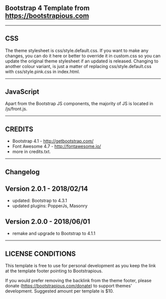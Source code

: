 ## Bootstrap 4 Template from https://bootstrapious.com


---------------------
 CSS
---------------------

The theme stylesheet is css/style.default.css. If you want to make any changes,
you can do it here or better to override it in custom.css so you can update the original theme stylesheet if an updated is released.
Changing to another colour variant, is just a matter of replacing css/style.default.css with css/style.pink.css in index.html.

---------------------
 JavaScript
---------------------

Apart from the Bootstrap JS components, the majority of JS is located in /js/front.js.

---------------------
 CREDITS
---------------------

- Bootstrap 4.1 - http://getbootstrap.com/
- Font Awesome 4.7 - http://fontawesome.io/
- more in credits.txt.

---------------------
 Changelog
---------------------

Version 2.0.1 - 2018/02/14
--------------------------
- updated: Bootstrap to 4.3.1
- updated plugins: PopperJs, Masonry

Version 2.0.0 - 2018/06/01
--------------------------
- remake and upgrade to Bootstrap to 4.1.1

---------------------
 LICENSE CONDITIONS
---------------------
This template is free to use for personal development as you keep the link at the template footer pointing to Bootstrapious.

If you would prefer removing the backlink from the theme footer, please donate (https://bootstrapious.com/donate)
to support themes' development. Suggested amount per template is $10.

